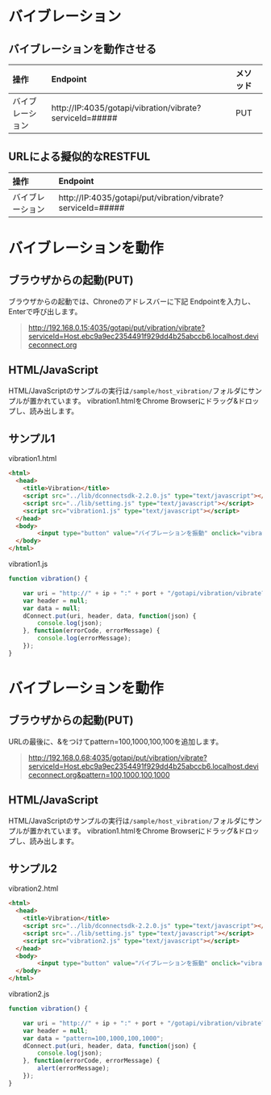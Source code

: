 # バイブレーション

## バイブレーションを動作させる

|操作|Endpoint|メソッド|
|:--|:--|:--|
|バイブレーション| http://IP:4035/gotapi/vibration/vibrate?serviceId=##### | PUT |

## URLによる擬似的なRESTFUL

|操作|Endpoint|
|:--|:--|
|バイブレーション| http://IP:4035/gotapi/put/vibration/vibrate?serviceId=##### |

# バイブレーションを動作

## ブラウザからの起動(PUT)

ブラウザからの起動では、Chroneのアドレスバーに下記 Endpointを入力し、Enterで呼び出します。

> http://192.168.0.15:4035/gotapi/put/vibration/vibrate?serviceId=Host.ebc9a9ec2354491f929dd4b25abccb6.localhost.deviceconnect.org

## HTML/JavaScript

HTML/JavaScriptのサンプルの実行は`/sample/host_vibration/`フォルダにサンプルが置かれています。
vibration1.htmlをChrome Browserにドラッグ&ドロップし、読み出します。

## サンプル1

vibration1.html

```html
<html>
  <head>
    <title>Vibration</title>
    <script src="../lib/dconnectsdk-2.2.0.js" type="text/javascript"></script>
    <script src="../lib/setting.js" type="text/javascript"></script>
    <script src="vibration1.js" type="text/javascript"></script>
  </head>
  <body>
        <input type="button" value="バイブレーションを振動" onclick="vibration();"/><br />
  </body>
</html>
```

vibration1.js

```javascript
function vibration() {

    var uri = "http://" + ip + ":" + port + "/gotapi/vibration/vibrate?serviceId=" + hostId;
    var header = null;
    var data = null;
    dConnect.put(uri, header, data, function(json) {
        console.log(json);
    }, function(errorCode, errorMessage) {
        console.log(errorMessage);
    });
}
```

# バイブレーションを動作

## ブラウザからの起動(PUT)

URLの最後に、&をつけてpattern=100,1000,100,100を追加します。

> http://192.168.0.68:4035/gotapi/put/vibration/vibrate?serviceId=Host.ebc9a9ec2354491f929dd4b25abccb6.localhost.deviceconnect.org&pattern=100,1000,100,1000

## HTML/JavaScript

HTML/JavaScriptのサンプルの実行は`/sample/host_vibration/`フォルダにサンプルが置かれています。
vibration1.htmlをChrome Browserにドラッグ&ドロップし、読み出します。

## サンプル2

vibration2.html

```html
<html>
  <head>
    <title>Vibration</title>
    <script src="../lib/dconnectsdk-2.2.0.js" type="text/javascript"></script>
    <script src="../lib/setting.js" type="text/javascript"></script>
    <script src="vibration2.js" type="text/javascript"></script>
  </head>
  <body>
        <input type="button" value="バイブレーションを振動" onclick="vibration();"/><br />
  </body>
</html>
```

vibration2.js

```javascript
function vibration() {

    var uri = "http://" + ip + ":" + port + "/gotapi/vibration/vibrate?serviceId=" + hostId;
    var header = null;
    var data = "pattern=100,1000,100,1000";
    dConnect.put(uri, header, data, function(json) {
        console.log(json);
    }, function(errorCode, errorMessage) {
        alert(errorMessage);
    });
}
```
